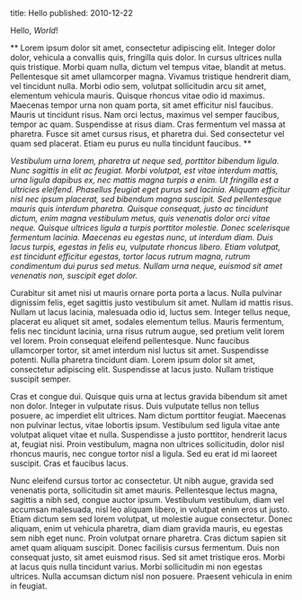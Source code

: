 title: Hello
published: 2010-12-22

Hello, *World*!


**
Lorem ipsum dolor sit amet, consectetur adipiscing elit. Integer dolor dolor, vehicula a convallis quis, fringilla quis dolor. In cursus ultrices nulla quis tristique. Morbi quam nulla, dictum vel tempus vitae, blandit at metus. Pellentesque sit amet ullamcorper magna. Vivamus tristique hendrerit diam, vel tincidunt nulla. Morbi odio sem, volutpat sollicitudin arcu sit amet, elementum vehicula mauris. Quisque rhoncus vitae odio id maximus. Maecenas tempor urna non quam porta, sit amet efficitur nisl faucibus. Mauris ut tincidunt risus. Nam orci lectus, maximus vel semper faucibus, tempor ac quam. Suspendisse at risus diam. Cras fermentum vel massa at pharetra. Fusce sit amet cursus risus, et pharetra dui. Sed consectetur vel quam sed placerat. Etiam eu purus eu nulla tincidunt faucibus.
**

*Vestibulum urna lorem, pharetra ut neque sed, porttitor bibendum ligula. Nunc sagittis in elit ac feugiat. Morbi volutpat, est vitae interdum mattis, urna ligula dapibus ex, nec mattis magna turpis a enim. Ut fringilla est a ultricies eleifend. Phasellus feugiat eget purus sed lacinia. Aliquam efficitur nisl nec ipsum placerat, sed bibendum magna suscipit. Sed pellentesque mauris quis interdum pharetra. Quisque consequat, justo ac tincidunt dictum, enim magna vestibulum metus, quis venenatis dolor orci vitae neque. Quisque ultrices ligula a turpis porttitor molestie. Donec scelerisque fermentum lacinia. Maecenas eu egestas nunc, ut interdum diam. Duis lacus turpis, egestas in felis eu, vulputate rhoncus libero. Etiam volutpat, est tincidunt efficitur egestas, tortor lacus rutrum magna, rutrum condimentum dui purus sed metus. Nullam urna neque, euismod sit amet venenatis non, suscipit eget dolor.*

Curabitur sit amet nisi ut mauris ornare porta porta a lacus. Nulla pulvinar dignissim felis, eget sagittis justo vestibulum sit amet. Nullam id mattis risus. Nullam ut lacus lacinia, malesuada odio id, luctus sem. Integer tellus neque, placerat eu aliquet sit amet, sodales elementum tellus. Mauris fermentum, felis nec tincidunt lacinia, urna risus rutrum augue, sed pretium velit lorem vel lorem. Proin consequat eleifend pellentesque. Nunc faucibus ullamcorper tortor, sit amet interdum nisl luctus sit amet. Suspendisse potenti. Nulla pharetra tincidunt diam. Lorem ipsum dolor sit amet, consectetur adipiscing elit. Suspendisse at lacus justo. Nullam tristique suscipit semper.

Cras et congue dui. Quisque quis urna at lectus gravida bibendum sit amet non dolor. Integer in vulputate risus. Duis vulputate tellus non tellus posuere, ac imperdiet elit ultrices. Nam dictum porttitor feugiat. Maecenas non pulvinar lectus, vitae lobortis ipsum. Vestibulum sed ligula vitae ante volutpat aliquet vitae et nulla. Suspendisse a justo porttitor, hendrerit lacus at, feugiat nisi. Proin vestibulum, magna non ultrices sollicitudin, dolor nisl rhoncus mauris, nec congue tortor nisl a ligula. Sed eu erat id mi laoreet suscipit. Cras et faucibus lacus.

Nunc eleifend cursus tortor ac consectetur. Ut nibh augue, gravida sed venenatis porta, sollicitudin sit amet mauris. Pellentesque lectus magna, sagittis a nibh sed, congue auctor ipsum. Vestibulum vestibulum, diam vel accumsan malesuada, nisl leo aliquam libero, in volutpat enim eros ut justo. Etiam dictum sem sed lorem volutpat, ut molestie augue consectetur. Donec aliquam, enim ut vehicula pharetra, diam diam gravida mauris, eu egestas sem nibh eget nunc. Proin volutpat ornare pharetra. Cras dictum sapien sit amet quam aliquam suscipit. Donec facilisis cursus fermentum. Duis non consequat justo, sit amet euismod risus. Sed sit amet tristique eros. Morbi at lacus quis nulla tincidunt varius. Morbi sollicitudin mi non egestas ultrices. Nulla accumsan dictum nisl non posuere. Praesent vehicula in enim in feugiat. 